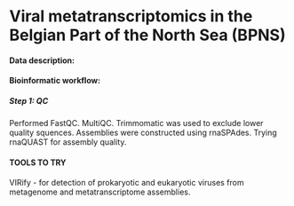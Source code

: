# Viral metatranscriptomics in the Belgian Part of the North Sea (BPNS)
#### Data description:




#### Bioinformatic workflow:
##### Step 1: QC
Performed FastQC. MultiQC.
Trimmomatic was used to exclude lower quality squences.
Assemblies were constructed using rnaSPAdes. 
Trying rnaQUAST for assembly quality. 



#### TOOLS TO TRY
VIRify - for detection of prokaryotic and eukaryotic viruses from metagenome and metatranscriptome assemblies.


